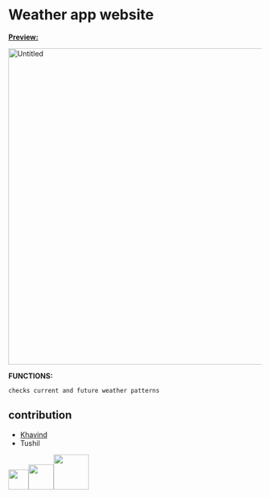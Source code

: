 # Weather app website

[**Preview:**](https://tushil-g.github.io/Weather_App/)

<img width="630" alt="Untitled" src="https://user-images.githubusercontent.com/122863540/229309388-856738a9-0920-4295-b7b9-9b13bbf71fff.png">

**FUNCTIONS:**

```
checks current and future weather patterns
```

## contribution 
- [Khavind](https://github.com/Hemlesh18)
- Tushil

<img width="40px" src="https://upload.wikimedia.org/wikipedia/commons/thumb/6/61/HTML5_logo_and_wordmark.svg/800px-HTML5_logo_and_wordmark.svg.png"/><img width="50px" src="https://upload.wikimedia.org/wikipedia/commons/d/d5/CSS3_logo_and_wordmark.svg"/><img width="70px" src="https://upload.wikimedia.org/wikipedia/commons/thumb/b/ba/Javascript_badge.svg/1200px-Javascript_badge.svg.png"/>


